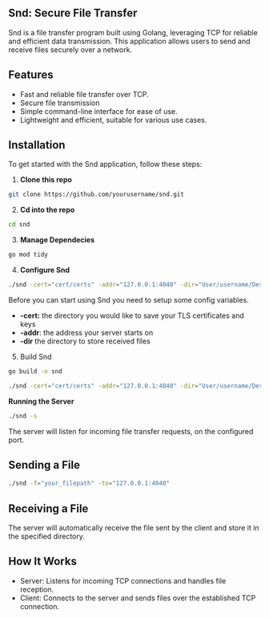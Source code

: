 ## Snd: Secure File Transfer

Snd is a file transfer program built using Golang, leveraging TCP for reliable and efficient data transmission. This application allows users to send and receive files securely over a network.

## Features

- Fast and reliable file transfer over TCP.
- Secure file transmission
- Simple command-line interface for ease of use.
- Lightweight and efficient, suitable for various use cases.

## Installation

To get started with the Snd application, follow these steps:

1. <b>Clone this repo</b>

```bash
git clone https://github.com/yourusername/snd.git
```

2. <b>Cd into the repo</b>

```bash
cd snd
```

3. <b>Manage Dependecies</b>

```bash
go mod tidy
```

4. <b>Configure Snd</b>

```bash
./snd -cert="cert/certs" -addr="127.0.0.1:4040" -dir="User/username/Desktop"
```

Before you can start using Snd you need to setup some config variables.

- <b>-cert:</b> the directory you would like to save your TLS certificates and keys
- <b>-addr</b>: the address your server starts on
- <b>-dir</b> the directory to store received files

5. Build Snd

```bash
go build -o snd
```

```bash
./snd -cert="cert/certs" -addr="127.0.0.1:4040" -dir="User/username/Desktop"
```

<b>Running the Server</b>

```bash
./snd -s
```

The server will listen for incoming file transfer requests, on the configured port.

## Sending a File

```bash
./snd -f="your_filepath" -to="127.0.0.1:4040"
```

## Receiving a File

The server will automatically receive the file sent by the client and store it in the specified directory.

## How It Works

- Server: Listens for incoming TCP connections and handles file reception.
- Client: Connects to the server and sends files over the established TCP connection.
